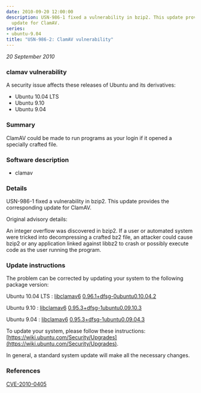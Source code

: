 ```yaml
---
date: 2010-09-20 12:00:00
description: USN-986-1 fixed a vulnerability in bzip2. This update provides the corresponding
  update for ClamAV.
series:
- ubuntu-9.04
title: "USN-986-2: ClamAV vulnerability"
---
```


*20 September 2010*

### clamav vulnerability

A security issue affects these releases of Ubuntu and its derivatives:

* Ubuntu 10.04 LTS
* Ubuntu 9.10
* Ubuntu 9.04

### Summary

ClamAV could be made to run programs as your login if it opened a specially crafted file.

### Software description

* clamav 

### Details

USN-986-1 fixed a vulnerability in bzip2. This update provides the corresponding update for ClamAV.

Original advisory details:

 An integer overflow was discovered in bzip2. If a user or automated system were tricked into decompressing a crafted bz2 file, an attacker could cause bzip2 or any application linked against libbz2 to crash or possibly execute code as the user running the program. 

### Update instructions

The problem can be corrected by updating your system to the following package version:

Ubuntu 10.04 LTS
 : [libclamav6](https://launchpad.net/ubuntu/+source/clamav) <span> [0.96.1+dfsg-0ubuntu0.10.04.2](https://launchpad.net/ubuntu/+source/clamav/0.96.1+dfsg-0ubuntu0.10.04.2) </span> 

Ubuntu 9.10
 : [libclamav6](https://launchpad.net/ubuntu/+source/clamav) <span> [0.95.3+dfsg-1ubuntu0.09.10.3](https://launchpad.net/ubuntu/+source/clamav/0.95.3+dfsg-1ubuntu0.09.10.3) </span> 

Ubuntu 9.04
 : [libclamav6](https://launchpad.net/ubuntu/+source/clamav) <span> [0.95.3+dfsg-1ubuntu0.09.04.3](https://launchpad.net/ubuntu/+source/clamav/0.95.3+dfsg-1ubuntu0.09.04.3) </span> 

To update your system, please follow these instructions: [https://wiki.ubuntu.com/Security/Upgrades](https://wiki.ubuntu.com/Security/Upgrades).

In general, a standard system update will make all the necessary changes. 

### References

 
 [CVE-2010-0405](http://people.ubuntu.com/~ubuntu-security/cve/CVE-2010-0405)